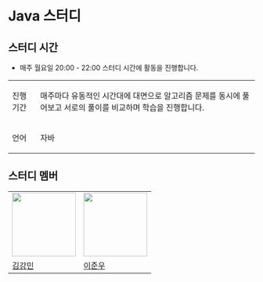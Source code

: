 # Java 스터디

## 스터디 시간
* 매주 월요일 20:00 - 22:00 스터디 시간에 활동을 진행합니다.

<table>
  <tr>
    <td>진행 기간</td>
    <td><p>매주마다 유동적인 시간대에 대면으로 알고리즘 문제를 동시에 풀어보고 서로의 풀이를 비교하며 학습을 진행합니다.</p></td>
  </tr>
  <tr>
    <td>언어</td>  
    <td><p>자바</p></td>
  </tr>
</table>

## 스터디 멤버
<table>
  <tr>
    <td><img src="https://avatars.githubusercontent.com/u/76634341?v=4" width="130px;"></img></td>
    <td><img src="https://avatars.githubusercontent.com/u/127822736?v=4" width="130px;"></img></td>
  </tr>
  <tr>
    <td><a href = "https://github.com/amazon7737">김강민</a></td>
    <td><a href = "https://github.com/junw00">이준우</a></td>
  </tr>
  
</table>
